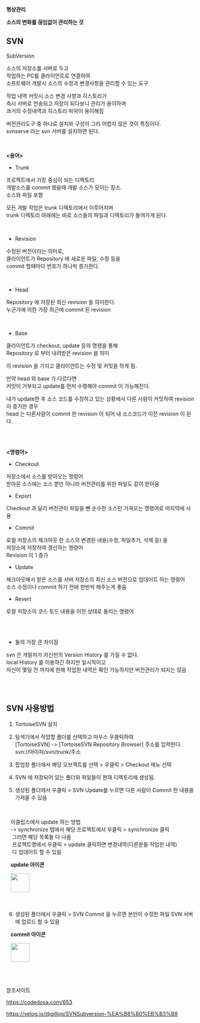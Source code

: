 
**형상관리**

**소스의 변화를 끊임없이 관리하는 것**


## SVN 

<SVN>

SubVersion  
  
소스의 저장소를 서버로 두고   
작업하는 PC를 클라이언트로 연결하여  
소프트웨어 개발시 소스의 수정과 변경사항을 관리할 수 있는 도구  

작업 내역 커밋시 소스 변경 사항과 히스토리가   
즉시 서버로 전송되고 저장이 되다보니 관리가 용이하며   
과거의 수정내역과 히스토리 파악이 용이해짐    
  
버전관리도구 중 하나로 설치와 구성이 그리 어렵지 않은 것이 특징이다.    
svnserve 라는 svn 서버를 설치하면 된다.   

  
<br> 
  
**<용어>**

  - Trunk
  
  프로젝트에서 가장 중심이 되는 디렉토리   
  개발소스를 commit 했을때 개발 소스가 모이는 장소.  
  소스와 파일 포함  
  
  모든 개발 작업은 trunk 디렉토리에서 이루어지며   
  trunk 디렉토리 아래에는 바로 소스들의 파일과 디렉토리가 들어가게 된다.  
  
<br> 
  
  - Revision
  
  수정된 버전이라는 의미로,   
  클라이언트가 Repository 에 새로운 파일, 수정 등을   
  commit 할때마다 번호가 하나씩 증가한다.  

<br>
  
  - Head
  
  Repository 에 저장된 최신 revision 을 의미한다.  
  누군가에 의한 가장 최근에 commit 된 revision   
  
<br>
  
  - Base
  
  클라이언트가 checkout, update 등의 명령을 통해   
  Repository 로 부터 내려받은 revision 을 의미  
  
  이 revision 을 가지고 클라이언트는 수정 및 커밋을 하게 됨.  
  
  만약 head 와 base 가 다르다면  
  커밋이 거부되고 update를 먼저 수행해야 commit 이 가능해진다.
  
  내가 update한 후 소스 코드를 수정하고 있는 상황에서 다른 사람이 커밋하여 revision 이 증가한 경우  
  head 는 다른사람이 commit 한 revision 이 되어 내 소스코드가 이전 revision 이 된다.
  
  
<br><br>
  
**<명령어>**
  
  - Checkout 
  
  저장소에서 소스를 받아오는 명령어  
  받아온 소스에는 소스 뿐만 아니라 버전관리를 위한 파일도 같이 받아옴  
  
  - Export
  
  Checkout 과 달리 버전관리 파일을 뺀 순수한 소스만 가져오는 명령어로 마지막에 사용
  
  - Commit 
  
  로컬 저장소의 체크아웃 한 소스의 변경된 내용(수정, 파일추가, 삭제 등) 을   
  저장소에 저장하여 갱신하는 명령어  
  Revision 이 1 증가
  
  - Update
  
  체크아웃해서 받은 소스를 서버 저장소의 최신 소스 버전으로 업데이트 하는 명령어  
  소스 수정이나 commit 하기 전에 한번씩 해주는게 좋음  
  
  - Revert
  
   로컬 저장소의 코스 토드 내용을 이전 상태로 돌리는 명령어  
  
<br><br>  
  
**<SVN vs Git>**
  
  - 둘의 가장 큰 차이점
  
  svn 은 개발자가 자신만의 Version History 를 가질 수 없다.  
  local History 를 이용하긴 하지만 일시적이고   
  자신이 몇일 전 까지에 한해 작업한 내역은 확인 가능하지만 버전관리가 되지는 않음  
  
  
<br><br> 
  
## SVN 사용방법
  
  1. TortoiseSVN 설치 
  
  2. 탐색기에서 작업할 폴더를 선택하고 마우스 우클릭하여   
    [TortoiseSVN] -> [TortoiseSVN Repository Browser] 주소를 입력한다.  
    svn://아이피/svn/trunk/주소
  
  3. 팝업창 폴더에서 해당 오브젝트를 선택 > 우클릭 > Checkout 메뉴 선택
  
  4. SVN 에 저장되어 있는 폴더와 파일들이 현재 디렉토리에 생성됨.
  
  5. 생성된 폴더에서 우클릭 > SVN Update를 누르면 다른 사람이 Commit 한 내용을 가져올 수 있음
  
  <br>
  
&nbsp;&nbsp;&nbsp;이클립스에서 update 하는 방법     
&nbsp;&nbsp;&nbsp;-> synchronize 탭에서 해당 프로젝트에서 우클릭 > synchronize 클릭  
&nbsp;&nbsp;&nbsp;&nbsp;그러면 해당 목록들 다 나옴   
&nbsp;&nbsp;&nbsp;&nbsp;프로젝트명에서 우클릭 > update 클릭하면 변경내역(다른분들 작업한 내역)   
&nbsp;&nbsp;&nbsp;&nbsp;다 업데이트 할 수 있음  
  
&nbsp;&nbsp;&nbsp;**update 아이콘**  
  
&nbsp;&nbsp;&nbsp;<img src= "https://user-images.githubusercontent.com/89206108/177898540-7a44d0bb-0248-48d8-9144-44f1d28919bf.png" width="50" height="50">

 <br> 
  
  6. 생성된 폴더에서 우클릭 > SVN Commit 을 누르면 본인이 수정한 파일 SVN 서버에 업로드 할 수 있음
  
&nbsp;&nbsp;&nbsp;**commit 아이콘**  
  
&nbsp;&nbsp;&nbsp;<img src= "https://user-images.githubusercontent.com/89206108/177898771-fdf69e00-74cd-4f42-95e3-d36fe8eab697.png" width="50" height="50">
 
  
  
  
<br><br>  
  
  참조사이트
  
  https://codedosa.com/653
  
  https://velog.io/@gillog/SVNSubversion-%EA%B8%B0%EB%B3%B8
